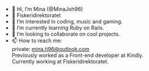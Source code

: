 - 👋 Hi, I’m Mina (@MinaJoh96)
- 💼 Fiskeridirektoratet 
- 👀 I’m interested in coding, music and gaming.
- 🌱 I’m currently learning Ruby on Rails. 
- 💞️ I’m looking to collaborate on cool projects.
- 📫 How to reach me:
<br/>private: mina.tj96@outlook.com
<br>Previously worked as a Front-end developer at Kindly.
<br/>Currently working at Fiskeridirektoratet. 
<!---
MinaJoh96/MinaJoh96 is a ✨ special ✨ repository because its `README.md` (this file) appears on your GitHub profile.
You can click the Preview link to take a look at your changes.
Developer at The Directorate of Fisheries
--->
